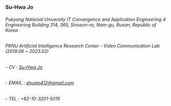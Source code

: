 ### Su-Hwa Jo

###### Pukyong National University IT Convergence and Application Engineering 4 Engineering Building 314, 365, Sinseon-ro, Nam-gu, Busan, Republic of Korea
###### PKNU Artificial Intelligence Research Center - Video Communication Lab  (2019.06 ~ 2023.02)
######    
###### - CV    : [Su-Hwa Jo](https://github.com/suhwajo/suhwajo/blob/main/SuHwa_Jo_CV.pdf)
######     
###### - EMAIL : shuajo412@gmail.com
###### - TEL   : +82-10-3201-5015
<!--

과학기술연합대학원대학교(UST) 한국전자통신연구원(ETRI)스쿨 인간로봇상호작용연구실 (2020.09 - Present)

고령 사회에 대응하기 위한 실환경 휴먼케어로봇 기술 개발
부경대학교 공학연구원 인공지능연구소 (2020.05 - 2020.08)

사용자 맞춤형 감각, 지각 증강 학습 과정 연구

한국전자통신연구원(ETRI) 부산공동연구소 (2020.01 - 2020.02)

딥러닝을 이용한 영상편집 API 서버 설계 및 구축

부경대학교 영상통신연구실 (2018.06 - 2019.12)

인터렉티브 미디어 창작플랫폼 및 머신러닝을 이용한 얼굴변형 및 학습모델 개발
**suhwajo/suhwajo** is a ✨ _special_ ✨ repository because its `README.md` (this file) appears on your GitHub profile.

Here are some ideas to get you started:

- 🔭 I’m currently working on ...
- 🌱 I’m currently learning ...
- 👯 I’m looking to collaborate on ...
- 🤔 I’m looking for help with ...
- 💬 Ask me about ...
- 📫 How to reach me: ...
- 😄 Pronouns: ...
- ⚡ Fun fact: ...
-->
